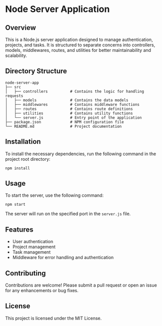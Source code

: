 # Node Server Application

## Overview
This is a Node.js server application designed to manage authentication, projects, and tasks. It is structured to separate concerns into controllers, models, middlewares, routes, and utilities for better maintainability and scalability.

## Directory Structure
```
node-server-app
├── src
│   ├── controllers          # Contains the logic for handling requests
│   ├── models               # Contains the data models
│   ├── middlewares          # Contains middleware functions
│   ├── routes               # Contains route definitions
│   ├── utilities            # Contains utility functions
│   └── server.js            # Entry point of the application
├── package.json             # NPM configuration file
└── README.md                # Project documentation
```

## Installation
To install the necessary dependencies, run the following command in the project root directory:

```
npm install
```

## Usage
To start the server, use the following command:

```
npm start
```

The server will run on the specified port in the `server.js` file.

## Features
- User authentication
- Project management
- Task management
- Middleware for error handling and authentication

## Contributing
Contributions are welcome! Please submit a pull request or open an issue for any enhancements or bug fixes.

## License
This project is licensed under the MIT License.